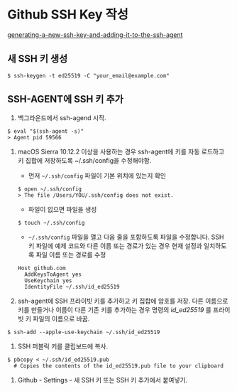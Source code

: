 # Github SSH Key 작성

[generating-a-new-ssh-key-and-adding-it-to-the-ssh-agent](generating-a-new-ssh-key-and-adding-it-to-the-ssh-agent)

## 새 SSH 키 생성

```
$ ssh-keygen -t ed25519 -C "your_email@example.com"
```

## SSH-AGENT에 SSH 키 추가

1. 백그라운드에서 ssh-agend 시작.

```
$ eval "$(ssh-agent -s)"
> Agent pid 59566
```

1. macOS Sierra 10.12.2 이상을 사용하는 경우 ssh-agent에 키를 자동 로드하고 키 집합에 저장하도록 ~/.ssh/config을 수정해야함.
    - 먼저 `~/.ssh/config` 파일이 기본 위치에 있는지 확인
    
    ```
    $ open ~/.ssh/config
    > The file /Users/YOU/.ssh/config does not exist.
    ```
    
    - 파일이 없으면 파일을 생성
    
    ```
    $ touch ~/.ssh/config
    ```
    
    - `~/.ssh/config` 파일을 열고 다음 줄을 포함하도록 파일을 수정합니다. SSH 키 파일에 예제 코드와 다른 이름 또는 경로가 있는 경우 현재 설정과 일치하도록 파일 이름 또는 경로를 수정
    
    ```
    Host github.com
      AddKeysToAgent yes
      UseKeychain yes
      IdentityFile ~/.ssh/id_ed25519
    ```
    
2. ssh-agent에 SSH 프라이빗 키를 추가하고 키 집합에 암호를 저장. 다른 이름으로 키를 만들거나 이름이 다른 기존 키를 추가하는 경우 명령의 *id_ed25519* 를 프라이빗 키 파일의 이름으로 바꿈.

```
$ ssh-add --apple-use-keychain ~/.ssh/id_ed25519
```

1. SSH 퍼블릭 키를 클립보드에 복사. 

```
$ pbcopy < ~/.ssh/id_ed25519.pub
  # Copies the contents of the id_ed25519.pub file to your clipboard
```

1. Github - Settings - 새 SSH 키 또는 SSH 키 추가에서 붙여넣기.